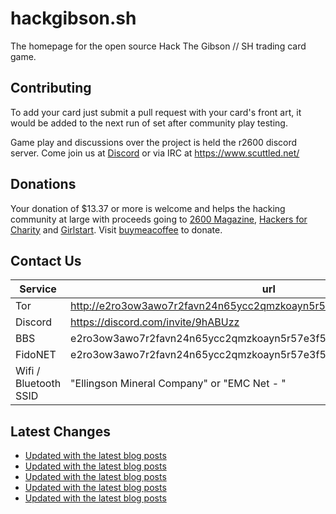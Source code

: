 # hackgibson.sh
The homepage for the open source Hack The Gibson // SH trading card game.


## Contributing

To add your card just submit a pull request with your card's front art, it would be added to the next run of set after community play testing.

Game play and discussions over the project is held the r2600 discord server. Come join us at [Discord](https://discord.com/invite/9hABUzz) or via IRC at https://www.scuttled.net/


## Donations

Your donation of $13.37 or more is welcome and helps the hacking community at large with proceeds going to [2600 Magazine](https://2600.com/), [Hackers for Charity](https://hackersforcharity.org) and [Girlstart](https://girlstart.org).  Visit [buymeacoffee](https://www.buymeacoffee.com/hackgibson.sh) to donate.


## Contact Us

Service | url
-|-
Tor | http://e2ro3ow3awo7r2favn24n65ycc2qmzkoayn5r57e3f56nvjwdcgg32ad.onion
Discord | https://discord.com/invite/9hABUzz
BBS | e2ro3ow3awo7r2favn24n65ycc2qmzkoayn5r57e3f56nvjwdcgg32ad.onion:23
FidoNET | e2ro3ow3awo7r2favn24n65ycc2qmzkoayn5r57e3f56nvjwdcgg32ad.onion:24554
Wifi / Bluetooth SSID | "Ellingson Mineral Company" or "EMC Net - <fidonet address>"

## Latest Changes
<!-- BLOG-POST-LIST:START -->
- [Updated with the latest blog posts](https://github.com/DFW2600/hackgibson.sh/commit/f12b7c8b69951dcbea0c93d11777f6a9049276e1)
- [Updated with the latest blog posts](https://github.com/DFW2600/hackgibson.sh/commit/07d1730fee719c0613e2a76877aba61ad1eed8f1)
- [Updated with the latest blog posts](https://github.com/DFW2600/hackgibson.sh/commit/46d8e8a61890bfb8efaf3c98ebb68ab41699f11b)
- [Updated with the latest blog posts](https://github.com/DFW2600/hackgibson.sh/commit/2e46886dc620757b962331dc976c2f42843fcf2c)
- [Updated with the latest blog posts](https://github.com/DFW2600/hackgibson.sh/commit/6d3279f909a9c5850b4302ac8a88116505995a55)
<!-- BLOG-POST-LIST:END -->
